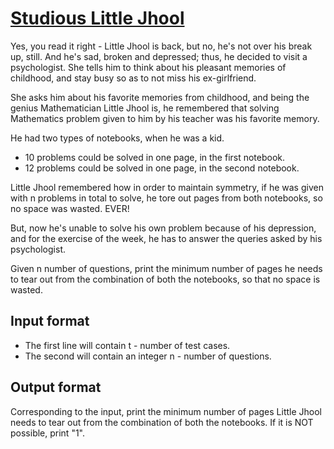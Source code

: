 # [Studious Little Jhool][link]

Yes, you read it right - Little Jhool is back, but no, he's not over his break up, still. And he's sad, broken and depressed; thus, he decided to visit a psychologist. She tells him to think about his pleasant memories of childhood, and stay busy so as to not miss his ex-girlfriend.

She asks him about his favorite memories from childhood, and being the genius Mathematician Little Jhool is, he remembered that solving Mathematics problem given to him by his teacher was his favorite memory.

He had two types of notebooks, when he was a kid.

- 10 problems could be solved in one page, in the first notebook.
- 12 problems could be solved in one page, in the second notebook.

Little Jhool remembered how in order to maintain symmetry, if he was given with n problems in total to solve, he tore out pages from both notebooks, so no space was wasted. EVER!

But, now he's unable to solve his own problem because of his depression, and for the exercise of the week, he has to answer the queries asked by his psychologist.

Given n number of questions, print the minimum number of pages he needs to tear out from the combination of both the notebooks, so that no space is wasted.

## Input format

- The first line will contain t - number of test cases.
- The second will contain an integer n - number of questions.

## Output format

Corresponding to the input, print the minimum number of pages Little Jhool needs to tear out from the combination of both the notebooks. If it is NOT possible, print "1".

[link]: https://www.hackerearth.com/practice/algorithms/dynamic-programming/introduction-to-dynamic-programming-1/practice-problems/algorithm/studious-little-jhool/

